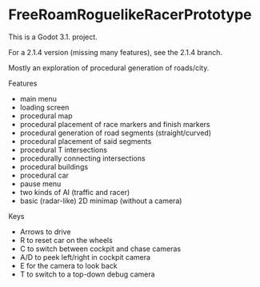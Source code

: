 # FreeRoamRoguelikeRacerPrototype

This is a Godot 3.1. project.

For a 2.1.4 version (missing many features), see the 2.1.4 branch.

Mostly an exploration of procedural generation of roads/city.

Features

* main menu
* loading screen
* procedural map
* procedural placement of race markers and finish markers
* procedural generation of road segments (straight/curved)
* procedural placement of said segments
* procedural T intersections
* procedurally connecting intersections
* procedural buildings
* procedural car
* pause menu
* two kinds of AI (traffic and racer)
* basic (radar-like) 2D minimap (without a camera)


Keys

* Arrows to drive
* R to reset car on the wheels
* C to switch between cockpit and chase cameras
* A/D to peek left/right in cockpit camera
* E for the camera to look back
* T to switch to a top-down debug camera
